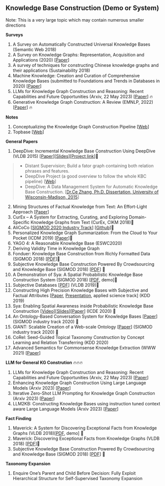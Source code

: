 ## Knowledge Base Construction (Demo or System)
Note: This is a very large topic which may contain numerous smaller directions

__Surveys__
1. A Survey on Automatically Constructed Universal Knowledge Bases (Semantic Web 2018)
2. A Survey on Knowledge Graphs: Representation, Acquisition and Applications (2020) [[Paper](https://arxiv.org/pdf/2002.00388.pdf)]
3. A survey of techniques for constructing Chinese knowledge graphs and their applications (Sustainability 2018)
4. Machine Knowledge: Creation and Curation of Comprehensive Knowledge Bases (submitted to Foundations and Trends in Databases in 2020) [[Paper](https://arxiv.org/pdf/2009.11564.pdf)]
5. LLMs for Knowledge Graph Construction and Reasoning: Recent Capabilities and Future Opportunities (Arxiv, 22 May 2023) [[Paper](https://arxiv.org/abs/2305.13168)] ️‍🔥
6. Generative Knowledge Graph Construction: A Review (EMNLP, 2022) [[Paper](https://arxiv.org/pdf/2210.12714.pdf)] ️‍🔥

__Notes__
1. Conceptualizing the Knowledge Graph Construction Pipeline [[Web](https://towardsdatascience.com/conceptualizing-the-knowledge-graph-construction-pipeline-33edb25ab831)]
2. Topbase [[Web](https://mp.weixin.qq.com/s/Qp6w7uFcgqKXzM7dWhYwFg)]

__General Papers__
1. DeepDive: Incremental Knowledge Base Construction Using DeepDive (VLDB 2015) [[Paper](http://www.vldb.org/pvldb/vol8/p1310-shin.pdf)][[Slides](https://slideplayer.com/slide/14894493/)][[Project link](http://deepdive.stanford.edu/)]🌟
> * Distant Supervision; Build a fator graph containing both relation phrases and features.
> * DeepDive Project (a good overview to follow the whole KBC pipeline) [[Web](http://deepdive.stanford.edu/)]
> * DeepDive: A Data Management System for Automatic Knowledge Base Construction. [[Dr.Ce Zhang, Ph.D. Dissertation, University of Wisconsin-Madison, 2015](http://pages.cs.wisc.edu/~czhang/zhang.thesis.pdf)]
2. Mining Structures of Factual Knowledge from Text: An Effort-Light Approach [[Paper](https://ieeexplore.ieee.org/document/8424572)]
3. CurEx – A System for Extracting, Curating, and Exploring Domain-Specific Knowledge Graphs from Text (CurEx, CIKM 2018)🌟
4. AliCoCo [[SIGMOD 2020 Industry Track](https://arxiv.org/pdf/2003.13230.pdf)] [[Github](https://github.com/alicogintel/AliCoCo)]🌟
5. Personalized Knowledge Graph Summarization: From the Cloud to Your Pocket (ICDM 2019) [[Paper](https://gemslab.github.io/papers/safavi-2019-glimpse.pdf)]🌟
6. YAGO 4: A Reasonable Knowledge Base (ESWC2020)
7. Deriving Validity Time in Knowledge Graph
8. Fonduer: Knowledge Base Construction from Richly Formatted Data (SIGMOD 2018) [[PDF](https://arxiv.org/pdf/1703.05028.pdf)]🌟
9. Subjective Knowledge Base Construction Powered By Crowdsourcing and Knowledge Base (SIGMOD 2018) [[PDF](https://dl.acm.org/citation.cfm?doid=3183713.3183732)] 🌟
10. A Demonstration of Sya: A Spatial Probabilistic Knowledge Base Construction System (SIGMOD 2018) [[PDF](https://dl.acm.org/citation.cfm?id=3193558), demo]🌟
11. Subjective Databases [[PDF](https://arxiv.org/pdf/1902.09661.pdf)] (VLDB 2019)🌟
12. Constructing High Precision Knowledge Bases with Subjective and Factual Attributes [[Paper](https://arxiv.org/pdf/1905.12807.pdf), [Presentation](https://www.kdd.org/kdd2019/accepted-papers/view/constructing-high-precision-knowledge-bases-with-subjective-and-factual-att), applied science track] (KDD 2019)
13. Sya: Enabling Spatial Awareness inside Probabilistic Knowledge Base Construction [[Video](https://www.google.com/url?q=https://drive.google.com/open?id%3D109w8eQHAsdUKIOUB25F97G9RXe6G42gl&sa=D&ust=1587488616491000&usg=AFQjCNH9PGbgTNOGzO_K1oJfJmbkO1jB-Q)][[Slides](https://www.google.com/url?q=https://drive.google.com/open?id%3D17NrfJSLWtG4KwgNAxSm73OmtqOdYwQzU&sa=D&ust=1587488616492000&usg=AFQjCNHjUCMPovlS-6lfqmL-inlLBYS1pw)][[Paper](https://conferences.computer.org/icde/2020/pdfs/ICDE2020-5acyuqhpJ6L9P042wmjY1p/290300b177/290300b177.pdf)] (ICDE 2020) 🌟
14. An Ontology-Based Conversation System for Knowledge Bases [[Paper](https://doi.org/10.1145/3318464.3386139)] (SIGMOD industry track 2020) 🌟
15. GIANT: Scalable Creation of a Web-scale Ontology [[Paper](https://doi.org/10.1145/3318464.3386145)] (SIGMOD industry track 2020) 🌟
16. CoRel: Seed-Guided Topical Taxonomy Construction by Concept Learning and Relation Transferring (KDD 2020)
17. Advanced Semantics for Commonsense Knowledge Extraction (WWW 2021) [[Paper](https://arxiv.org/pdf/2011.00905.pdf)]

__LLM for General KG Constrution__ 🔥🔥🔥
1. LLMs for Knowledge Graph Construction and Reasoning: Recent Capabilities and Future Opportunities (Arxiv, 22 May 2023) [[Paper](https://arxiv.org/abs/2305.13168)]
2. Enhancing Knowledge Graph Construction Using Large Language Models (Arxiv 2023) [[Paper](https://arxiv.org/abs/2305.04676)]
3. Iterative Zero-Shot LLM Prompting for Knowledge Graph Construction (Arxiv 2023) [[Paper](https://arxiv.org/abs/2307.01128)]
4. LLM2KB: Constructing Knowledge Bases using instruction tuned context aware Large Language Models (Arxiv 2023) [[Paper](https://arxiv.org/pdf/2308.13207.pdf)]

__Fact Finding__
1. Maverick: A System for Discovering Exceptional Facts from Knowledge Graphs (VLDB 2018)[[PDF](http://www.vldb.org/pvldb/vol11/p1934-zhang.pdf), demo] 🌟
2. Maverick: Discovering Exceptional Facts from Knowledge Graphs (VLDB 2018) [[PDF](http://ranger.uta.edu/~cli/pubs/2018/maverick-sigmod18-zhang.pdf)]🌟
3. Subjective Knowledge Base Construction Powered By Crowdsourcing and Knowledge Base (SIGMOD 2018) [[PDF](https://dl.acm.org/citation.cfm?doid=3183713.3183732)] 🌟

__Taxonomy Expansion__
1. Enquire One’s Parent and Child Before Decision: Fully Exploit Hierarchical Structure for Self-Supervised Taxonomy Expansion



